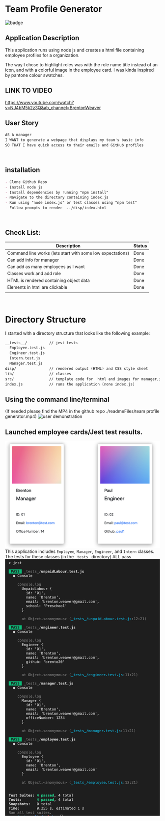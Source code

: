 # Team Profile Generator
![badge](https://img.shields.io/badge/license-MIT-brightgreen)<br />
## Application Description

This application runs using node js and creates a html file containing employee profiles for a organization. 

The way I chose to highlight roles was with the role name title instead of an icon, and with a colorful image in the employee card. I was kinda inspired by pantone colour swatches.

## LINK TO VIDEO


https://www.youtube.com/watch?v=NJ4bM5k2z3Q&ab_channel=BrentonWeaver




## User Story

```md
AS A manager
I WANT to generate a webpage that displays my team's basic info
SO THAT I have quick access to their emails and GitHub profiles
```

<br>

## installation

```md
- Clone Github Repo
- Install node js
- Install dependencies by running "npm install"
- Navigate to the directory containing index.js
- Run using "node index.js" or test classes using "npm test"
- Follow prompts to render  ../disp/index.html
```
<br>

## Check List:
|Description | Status |
|--|--|
| Command line works (lets start with some low expectations) | Done |
| Can add info for manager |Done|
| Can add as many employees as I want | Done|
| Classes work and add role |Done|
| HTML is rendered containing object data | Done |
| Elements in html are clickable |Done|
|||

<br>

# Directory Structure
I started with a directory structure that looks like the following example:

```md
__tests__/			// jest tests
  Employee.test.js
  Engineer.test.js
  Intern.test.js
  Manager.test.js
disp/               // rendered output (HTML) and CSS style sheet
lib/				// classes
src/				// template code for  html and images for manager,intern,engineer
index.js			// runs the application (none index.js)
```

## Using the command line/terminal 
(If needed please find the MP4 in the github repo ./readmeFiles/team profile generator.mp4)
![user demonstration](readmeFiles/teamprofilegenerator.gif)



## Launched employee cards/Jest test results.
![cards](./readmeFiles/employeeCards.png)
This application includes `Employee`, `Manager`, `Engineer`, and `Intern` classes. The tests for these classes (in the `_tests_` directory) ALL pass.
![passed tests](./readmeFiles/jesttest.png)
